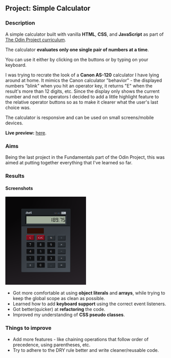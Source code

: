 ## Project: Simple Calculator

### Description

A simple calculator built with vanilla **HTML**, **CSS**, and **JavaScript** as part of [The Odin Project curriculum](https://www.theodinproject.com/lessons/foundations-calculator).

The calculator **evaluates only one single pair of numbers at a time**.

You can use it either by clicking on the buttons or by typing on your keyboard.

I was trying to recrate the look of a **Canon AS-120** calculator I have lying around at home.
It mimics the Canon calculator "behavior" - the displayed numbers "blink" when you hit an operator key, it returns "E" when the result's more than 12 digits, etc.
Since the display only shows the current number and not the operators I decided to add a little highlight feature to the relative operator buttons so as to make it clearer what the user's last choice was.

The calculator is responsive and can be used on small screens/mobile devices.

**Live preview:** [here](https://antikun.github.io/calculator/).

### Aims
Being the last project in the Fundamentals part of the Odin Project, this was aimed at putting together everything that I've learned so far.

### Results

#### Screenshots

<img src="./screenshots/calc1.png" width="50%" height="auto">


* Got more comfortable at using **object literals** and **arrays**, while trying to keep the global scope as clean as possible.
* Learned how to add **keyboard support** using the correct event listeners.
* Got better(quicker) at **refactoring** the code.
* Improved my understanding of **CSS pseudo classes**.

### Things to improve
* Add more features - like chaining operations that follow order of precedence, using parentheses, etc.
* Try to adhere to the DRY rule better and write cleaner/reusable code.